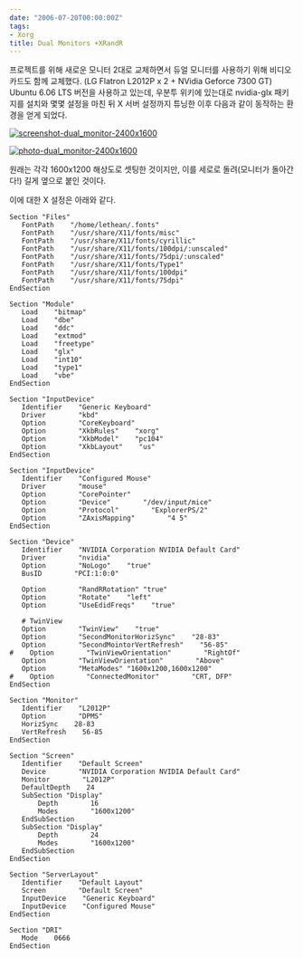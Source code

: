 ```yaml
---
date: "2006-07-20T00:00:00Z"
tags:
- Xorg
title: Dual Monitors +XRandR
---
```


프로젝트를 위해 새로운 모니터 2대로 교체하면서 듀얼 모니터를 사용하기 위해 비디오카드도 함께 교체했다. (LG Flatron L2012P x 2 + NVidia Geforce 7300 GT) Ubuntu 6.06 LTS 버전을 사용하고 있는데, 우분투 위키에 있는대로 nvidia-glx 패키지를 설치와 몇몇 설정을 마친 뒤 X 서버 설정까지 튜닝한 이후 다음과 같이 동작하는 환경을 얻게 되었다.

[![screenshot-dual\_monitor-2400x1600](/figures/193829822_f8fa5aee5e_b.jpg)](http://www.flickr.com/photos/72033444@N00/193829822/ "Photo Sharing")

[![photo-dual\_monitor-2400x1600](/figures/193839516_d49be3cb3c_b.jpg)](http://www.flickr.com/photos/72033444@N00/193839516/ "Photo Sharing")

원래는 각각 1600x1200 해상도로 셋팅한 것이지만, 이를 세로로 돌려(모니터가 돌아간다!) 길게 옆으로 붙인 것이다.

이에 대한 X 설정은 아래와 같다.

    Section "Files"
       FontPath    "/home/lethean/.fonts"
       FontPath    "/usr/share/X11/fonts/misc"
       FontPath    "/usr/share/X11/fonts/cyrillic"
       FontPath    "/usr/share/X11/fonts/100dpi/:unscaled"
       FontPath    "/usr/share/X11/fonts/75dpi/:unscaled"
       FontPath    "/usr/share/X11/fonts/Type1"
       FontPath    "/usr/share/X11/fonts/100dpi"
       FontPath    "/usr/share/X11/fonts/75dpi"
    EndSection

    Section "Module"
       Load    "bitmap"
       Load    "dbe"
       Load    "ddc"
       Load    "extmod"
       Load    "freetype"
       Load    "glx"
       Load    "int10"
       Load    "type1"
       Load    "vbe"
    EndSection

    Section "InputDevice"
       Identifier    "Generic Keyboard"
       Driver        "kbd"
       Option        "CoreKeyboard"
       Option        "XkbRules"    "xorg"
       Option        "XkbModel"    "pc104"
       Option        "XkbLayout"    "us"
    EndSection

    Section "InputDevice"
       Identifier    "Configured Mouse"
       Driver        "mouse"
       Option        "CorePointer"
       Option        "Device"        "/dev/input/mice"
       Option        "Protocol"        "ExplorerPS/2"
       Option        "ZAxisMapping"        "4 5"
    EndSection

    Section "Device"
       Identifier    "NVIDIA Corporation NVIDIA Default Card"
       Driver        "nvidia"
       Option        "NoLogo"    "true"
       BusID        "PCI:1:0:0"

       Option        "RandRRotation" "true"
       Option        "Rotate"    "left"
       Option        "UseEdidFreqs"    "true"

       # TwinView
       Option        "TwinView"    "true"
       Option        "SecondMonitorHorizSync"    "28-83"
       Option        "SecondMointorVertRefresh"    "56-85"
    #    Option        "TwinViewOrientation"        "RightOf"
       Option        "TwinViewOrientation"        "Above"
       Option        "MetaModes" "1600x1200,1600x1200"
    #    Option        "ConnectedMonitor"        "CRT, DFP"
    EndSection

    Section "Monitor"
       Identifier    "L2012P"
       Option        "DPMS"
       HorizSync    28-83
       VertRefresh    56-85
    EndSection

    Section "Screen"
       Identifier    "Default Screen"
       Device        "NVIDIA Corporation NVIDIA Default Card"
       Monitor        "L2012P"
       DefaultDepth    24
       SubSection "Display"
           Depth        16
           Modes        "1600x1200"
       EndSubSection
       SubSection "Display"
           Depth        24
           Modes        "1600x1200"
       EndSubSection
    EndSection

    Section "ServerLayout"
       Identifier    "Default Layout"
       Screen        "Default Screen"
       InputDevice    "Generic Keyboard"
       InputDevice    "Configured Mouse"
    EndSection

    Section "DRI"
       Mode    0666
    EndSection

